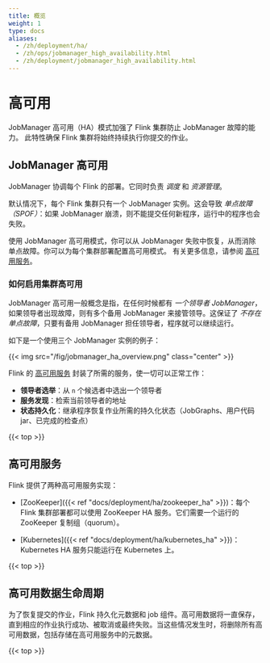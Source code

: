 ```yaml
---
title: 概览
weight: 1
type: docs
aliases:
  - /zh/deployment/ha/
  - /zh/ops/jobmanager_high_availability.html
  - /zh/deployment/jobmanager_high_availability.html
---
```

<!--
Licensed to the Apache Software Foundation (ASF) under one
or more contributor license agreements.  See the NOTICE file
distributed with this work for additional information
regarding copyright ownership.  The ASF licenses this file
to you under the Apache License, Version 2.0 (the
"License"); you may not use this file except in compliance
with the License.  You may obtain a copy of the License at

  http://www.apache.org/licenses/LICENSE-2.0

Unless required by applicable law or agreed to in writing,
software distributed under the License is distributed on an
"AS IS" BASIS, WITHOUT WARRANTIES OR CONDITIONS OF ANY
KIND, either express or implied.  See the License for the
specific language governing permissions and limitations
under the License.
-->

# 高可用

JobManager 高可用（HA）模式加强了 Flink 集群防止 JobManager 故障的能力。
此特性确保 Flink 集群将始终持续执行你提交的作业。

## JobManager 高可用

JobManager 协调每个 Flink 的部署。它同时负责 *调度* 和 *资源管理*。

默认情况下，每个 Flink 集群只有一个 JobManager 实例。这会导致 *单点故障（SPOF）*：如果 JobManager 崩溃，则不能提交任何新程序，运行中的程序也会失败。

使用 JobManager 高可用模式，你可以从 JobManager 失败中恢复，从而消除单点故障。你可以为每个集群部署配置高可用模式。
有关更多信息，请参阅 [高可用服务](#high-availability-services)。

### 如何启用集群高可用

JobManager 高可用一般概念是指，在任何时候都有 *一个领导者 JobManager*，如果领导者出现故障，则有多个备用 JobManager 来接管领导。这保证了 *不存在单点故障*，只要有备用 JobManager 担任领导者，程序就可以继续运行。

如下是一个使用三个 JobManager 实例的例子：

{{< img src="/fig/jobmanager_ha_overview.png" class="center" >}}

Flink 的 [高可用服务](#high-availability-services) 封装了所需的服务，使一切可以正常工作：
* **领导者选举**：从 `n` 个候选者中选出一个领导者
* **服务发现**：检索当前领导者的地址
* **状态持久化**：继承程序恢复作业所需的持久化状态（JobGraphs、用户代码jar、已完成的检查点）

{{< top >}}

<a name="high-availability-services" />

## 高可用服务

Flink 提供了两种高可用服务实现：


* [ZooKeeper]({{< ref "docs/deployment/ha/zookeeper_ha" >}})：每个 Flink 集群部署都可以使用 ZooKeeper HA 服务。它们需要一个运行的 ZooKeeper 复制组（quorum）。

* [Kubernetes]({{< ref "docs/deployment/ha/kubernetes_ha" >}})：Kubernetes HA 服务只能运行在 Kubernetes 上。

{{< top >}}

## 高可用数据生命周期

为了恢复提交的作业，Flink 持久化元数据和 job 组件。高可用数据将一直保存，直到相应的作业执行成功、被取消或最终失败。当这些情况发生时，将删除所有高可用数据，包括存储在高可用服务中的元数据。

{{< top >}}
